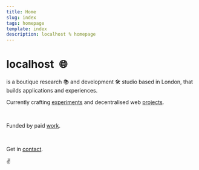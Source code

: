 ```yaml
---
title: Home
slug: index
tags: homepage
template: index
description: localhost % homepage
---
```



<h1>
  localhost&nbsp;
  <span aria-hidden="true">🌐</span>
</h1>

<p>
  is a boutique research <span aria-hidden="true">📚</span> and development <span aria-hidden="true">🛠</span> studio based in London, that builds applications and experiences.
</p>
<p>
  Currently crafting <a href="/experiments">experiments</a> and decentralised web <a href="/projects">projects</a>.
</p>

<br />

<p>
  Funded by paid <a href="/work">work</a>.
</p>

<br />

<p>
  Get in <a href="mailto:leslie@localhost.international?subject=Hello human&amp;body=Say something nice">contact</a>.
</p>

<p>
  <span aria-hidden="true">✌️</span>
</p>